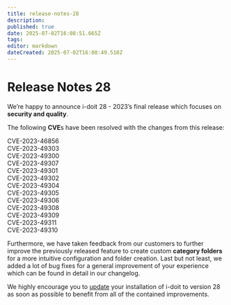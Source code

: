 ```yaml
---
title: release-notes-28
description: 
published: true
date: 2025-07-02T16:08:51.665Z
tags: 
editor: markdown
dateCreated: 2025-07-02T16:08:49.510Z
---
```


# Release Notes 28

We’re happy to announce i-doit 28 - 2023’s final release which focuses on **security and quality**.

The following **CVE**s have been resolved with the changes from this release:

CVE-2023-46856<br>
CVE-2023-49303<br>
CVE-2023-49300<br>
CVE-2023-49307<br>
CVE-2023-49301<br>
CVE-2023-49302<br>
CVE-2023-49304<br>
CVE-2023-49305<br>
CVE-2023-49306<br>
CVE-2023-49308<br>
CVE-2023-49309<br>
CVE-2023-49311<br>
CVE-2023-49310<br>

Furthermore, we have taken feedback from our customers to further improve the previously released feature to create custom **category folders** for a more intuitive configuration and folder creation. Last but not least, we added a lot of bug fixes for a general improvement of your experience which can be found in detail in our changelog.

We highly encourage you to [update](../../wartung-und-betrieb/update-einspielen.md) your installation of i-doit to version 28 as soon as possible to benefit from all of the contained improvements.
